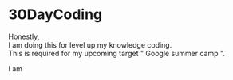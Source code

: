 # 30DayCoding
Honestly, <br>
I am doing this for level up my knowledge coding. <br>
This is required for my upcoming target " Google summer camp ".

I am 